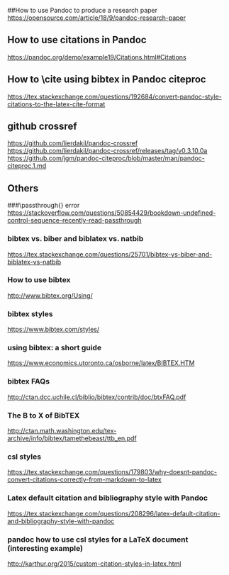 
##How to use Pandoc to produce a research paper
<https://opensource.com/article/18/9/pandoc-research-paper>

## How to use citations in Pandoc
<https://pandoc.org/demo/example19/Citations.html#Citations>


## How to \cite using bibtex in Pandoc citeproc
<https://tex.stackexchange.com/questions/192684/convert-pandoc-style-citations-to-the-latex-cite-format>

## github crossref
<https://github.com/lierdakil/pandoc-crossref>  
<https://github.com/lierdakil/pandoc-crossref/releases/tag/v0.3.10.0a>  
<https://github.com/jgm/pandoc-citeproc/blob/master/man/pandoc-citeproc.1.md>




## Others

###\passthrough{} error
<https://stackoverflow.com/questions/50854429/bookdown-undefined-control-sequence-recently-read-passthrough>

### bibtex vs. biber and biblatex vs. natbib
<https://tex.stackexchange.com/questions/25701/bibtex-vs-biber-and-biblatex-vs-natbib>

### How to use bibtex
<http://www.bibtex.org/Using/>

### bibtex styles
<https://www.bibtex.com/styles/>

### using bibtex: a short guide
<https://www.economics.utoronto.ca/osborne/latex/BIBTEX.HTM>

### bibtex FAQs
<http://ctan.dcc.uchile.cl/biblio/bibtex/contrib/doc/btxFAQ.pdf>

### The B to X of BibTEX
<http://ctan.math.washington.edu/tex-archive/info/bibtex/tamethebeast/ttb_en.pdf>
### csl styles
<https://tex.stackexchange.com/questions/179803/why-doesnt-pandoc-convert-citations-correctly-from-markdown-to-latex>

### Latex default citation and bibliography style with Pandoc
<https://tex.stackexchange.com/questions/208296/latex-default-citation-and-bibliography-style-with-pandoc>

### pandoc how to use csl styles for a LaTeX document (interesting example)
<http://karthur.org/2015/custom-citation-styles-in-latex.html>
